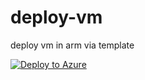 # deploy-vm
deploy vm in arm via template

[![Deploy to Azure](http://azuredeploy.net/deploybutton.png)](https://azuredeploy.net/)
